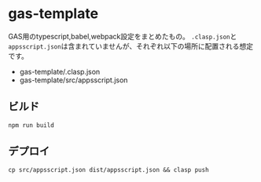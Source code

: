 # gas-template
GAS用のtypescript,babel,webpack設定をまとめたもの。
`.clasp.json`と`appsscript.json`は含まれていませんが、それぞれ以下の場所に配置される想定です。
* gas-template/.clasp.json
* gas-template/src/appsscript.json

## ビルド
````
npm run build
````

## デプロイ
````
cp src/appsscript.json dist/appsscript.json && clasp push
````